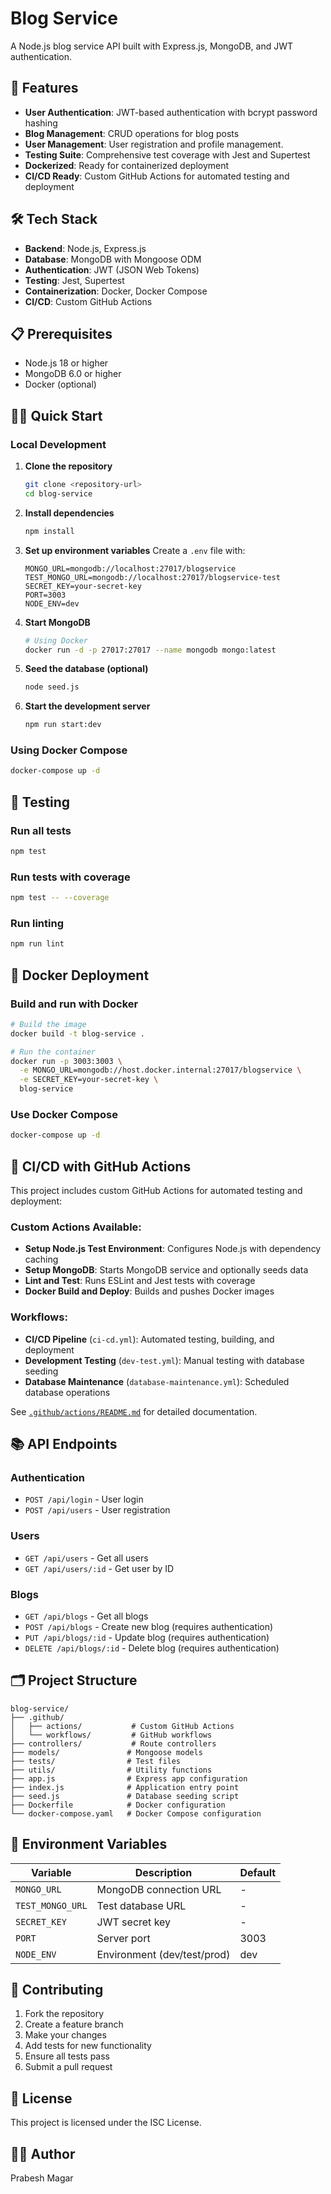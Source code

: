 # Blog Service

A Node.js blog service API built with Express.js, MongoDB, and JWT authentication.

## 🚀 Features

- **User Authentication**: JWT-based authentication with bcrypt password hashing
- **Blog Management**: CRUD operations for blog posts
- **User Management**: User registration and profile management.
- **Testing Suite**: Comprehensive test coverage with Jest and Supertest
- **Dockerized**: Ready for containerized deployment
- **CI/CD Ready**: Custom GitHub Actions for automated testing and deployment

## 🛠️ Tech Stack

- **Backend**: Node.js, Express.js
- **Database**: MongoDB with Mongoose ODM
- **Authentication**: JWT (JSON Web Tokens)
- **Testing**: Jest, Supertest
- **Containerization**: Docker, Docker Compose
- **CI/CD**: Custom GitHub Actions

## 📋 Prerequisites

- Node.js 18 or higher
- MongoDB 6.0 or higher
- Docker (optional)

## 🏃‍♂️ Quick Start

### Local Development

1. **Clone the repository**
   ```bash
   git clone <repository-url>
   cd blog-service
   ```

2. **Install dependencies**
   ```bash
   npm install
   ```

3. **Set up environment variables**
   Create a `.env` file with:
   ```env
   MONGO_URL=mongodb://localhost:27017/blogservice
   TEST_MONGO_URL=mongodb://localhost:27017/blogservice-test
   SECRET_KEY=your-secret-key
   PORT=3003
   NODE_ENV=dev
   ```

4. **Start MongoDB**
   ```bash
   # Using Docker
   docker run -d -p 27017:27017 --name mongodb mongo:latest
   ```

5. **Seed the database (optional)**
   ```bash
   node seed.js
   ```

6. **Start the development server**
   ```bash
   npm run start:dev
   ```

### Using Docker Compose

```bash
docker-compose up -d
```

## 🧪 Testing

### Run all tests
```bash
npm test
```

### Run tests with coverage
```bash
npm test -- --coverage
```

### Run linting
```bash
npm run lint
```

## 🐳 Docker Deployment

### Build and run with Docker
```bash
# Build the image
docker build -t blog-service .

# Run the container
docker run -p 3003:3003 \
  -e MONGO_URL=mongodb://host.docker.internal:27017/blogservice \
  -e SECRET_KEY=your-secret-key \
  blog-service
```

### Use Docker Compose
```bash
docker-compose up -d
```

## 🔄 CI/CD with GitHub Actions

This project includes custom GitHub Actions for automated testing and deployment:

### Custom Actions Available:
- **Setup Node.js Test Environment**: Configures Node.js with dependency caching
- **Setup MongoDB**: Starts MongoDB service and optionally seeds data
- **Lint and Test**: Runs ESLint and Jest tests with coverage
- **Docker Build and Deploy**: Builds and pushes Docker images

### Workflows:
- **CI/CD Pipeline** (`ci-cd.yml`): Automated testing, building, and deployment
- **Development Testing** (`dev-test.yml`): Manual testing with database seeding
- **Database Maintenance** (`database-maintenance.yml`): Scheduled database operations

See [`.github/actions/README.md`](.github/actions/README.md) for detailed documentation.

## 📚 API Endpoints

### Authentication
- `POST /api/login` - User login
- `POST /api/users` - User registration

### Users
- `GET /api/users` - Get all users
- `GET /api/users/:id` - Get user by ID

### Blogs
- `GET /api/blogs` - Get all blogs
- `POST /api/blogs` - Create new blog (requires authentication)
- `PUT /api/blogs/:id` - Update blog (requires authentication)
- `DELETE /api/blogs/:id` - Delete blog (requires authentication)

## 🗂️ Project Structure

```
blog-service/
├── .github/
│   ├── actions/           # Custom GitHub Actions
│   └── workflows/         # GitHub workflows
├── controllers/           # Route controllers
├── models/               # Mongoose models
├── tests/                # Test files
├── utils/                # Utility functions
├── app.js                # Express app configuration
├── index.js              # Application entry point
├── seed.js               # Database seeding script
├── Dockerfile            # Docker configuration
└── docker-compose.yaml   # Docker Compose configuration
```

## 🔧 Environment Variables

| Variable | Description | Default |
|----------|-------------|---------|
| `MONGO_URL` | MongoDB connection URL | - |
| `TEST_MONGO_URL` | Test database URL | - |
| `SECRET_KEY` | JWT secret key | - |
| `PORT` | Server port | 3003 |
| `NODE_ENV` | Environment (dev/test/prod) | dev |

## 🤝 Contributing

1. Fork the repository
2. Create a feature branch
3. Make your changes
4. Add tests for new functionality
5. Ensure all tests pass
6. Submit a pull request

## 📄 License

This project is licensed under the ISC License.

## 👨‍💻 Author

Prabesh Magar
